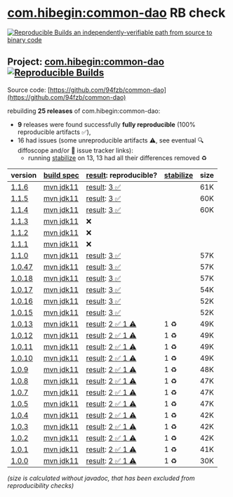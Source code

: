 [com.hibegin:common-dao](https://central.sonatype.com/artifact/com.hibegin/common-dao/versions) RB check
=======

[![Reproducible Builds](https://reproducible-builds.org/images/logos/rb.svg) an independently-verifiable path from source to binary code](https://reproducible-builds.org/)

## Project: [com.hibegin:common-dao](https://central.sonatype.com/artifact/com.hibegin/common-dao/versions) [![Reproducible Builds](https://img.shields.io/endpoint?url=https://raw.githubusercontent.com/jvm-repo-rebuild/reproducible-central/master/content/com/hibegin/common-dao/badge.json)](https://github.com/jvm-repo-rebuild/reproducible-central/blob/master/content/com/hibegin/common-dao/README.md)

Source code: [https://github.com/94fzb/common-dao](https://github.com/94fzb/common-dao)

rebuilding **25 releases** of com.hibegin:common-dao:
- **9** releases were found successfully **fully reproducible** (100% reproducible artifacts :white_check_mark:),
- 16 had issues (some unreproducible artifacts :warning:, see eventual :mag: diffoscope and/or :memo: issue tracker links):
  - running [stabilize](doc/stabilize.md) on 13, 13 had all their differences removed :recycle:

| version | [build spec](/BUILDSPEC.md) | [result](https://reproducible-builds.org/docs/jvm/): reproducible? | [stabilize](https://github.com/google/oss-rebuild/blob/main/cmd/stabilize/README.md) | size |
| -- | --------- | ------ | ------ | -- |
| [1.1.6](https://central.sonatype.com/artifact/com.hibegin/common-dao/1.1.6/pom) | [mvn jdk11](common-dao-1.1.6.buildspec) | [result](common-dao-1.1.6.buildinfo): [3 :white_check_mark: ](common-dao-1.1.6.buildcompare) | | 61K |
| [1.1.5](https://central.sonatype.com/artifact/com.hibegin/common-dao/1.1.5/pom) | [mvn jdk11](common-dao-1.1.5.buildspec) | [result](common-dao-1.1.5.buildinfo): [3 :white_check_mark: ](common-dao-1.1.5.buildcompare) | | 60K |
| [1.1.4](https://central.sonatype.com/artifact/com.hibegin/common-dao/1.1.4/pom) | [mvn jdk11](common-dao-1.1.4.buildspec) | [result](common-dao-1.1.4.buildinfo): [3 :white_check_mark: ](common-dao-1.1.4.buildcompare) | | 60K |
| [1.1.3](https://central.sonatype.com/artifact/com.hibegin/common-dao/1.1.3/pom) | [mvn jdk11](common-dao-1.1.3.buildspec) | :x: | |
| [1.1.2](https://central.sonatype.com/artifact/com.hibegin/common-dao/1.1.2/pom) | [mvn jdk11](common-dao-1.1.2.buildspec) | :x: | |
| [1.1.1](https://central.sonatype.com/artifact/com.hibegin/common-dao/1.1.1/pom) | [mvn jdk11](common-dao-1.1.1.buildspec) | :x: | |
| [1.1.0](https://central.sonatype.com/artifact/com.hibegin/common-dao/1.1.0/pom) | [mvn jdk11](common-dao-1.1.0.buildspec) | [result](common-dao-1.1.0.buildinfo): [3 :white_check_mark: ](common-dao-1.1.0.buildcompare) | | 57K |
| [1.0.47](https://central.sonatype.com/artifact/com.hibegin/common-dao/1.0.47/pom) | [mvn jdk11](common-dao-1.0.47.buildspec) | [result](common-dao-1.0.47.buildinfo): [3 :white_check_mark: ](common-dao-1.0.47.buildcompare) | | 57K |
| [1.0.18](https://central.sonatype.com/artifact/com.hibegin/common-dao/1.0.18/pom) | [mvn jdk11](common-dao-1.0.18.buildspec) | [result](common-dao-1.0.18.buildinfo): [3 :white_check_mark: ](common-dao-1.0.18.buildcompare) | | 57K |
| [1.0.17](https://central.sonatype.com/artifact/com.hibegin/common-dao/1.0.17/pom) | [mvn jdk11](common-dao-1.0.17.buildspec) | [result](common-dao-1.0.17.buildinfo): [3 :white_check_mark: ](common-dao-1.0.17.buildcompare) | | 54K |
| [1.0.16](https://central.sonatype.com/artifact/com.hibegin/common-dao/1.0.16/pom) | [mvn jdk11](common-dao-1.0.16.buildspec) | [result](common-dao-1.0.16.buildinfo): [3 :white_check_mark: ](common-dao-1.0.16.buildcompare) | | 52K |
| [1.0.15](https://central.sonatype.com/artifact/com.hibegin/common-dao/1.0.15/pom) | [mvn jdk11](common-dao-1.0.15.buildspec) | [result](common-dao-1.0.15.buildinfo): [3 :white_check_mark: ](common-dao-1.0.15.buildcompare) | | 52K |
| [1.0.13](https://central.sonatype.com/artifact/com.hibegin/common-dao/1.0.13/pom) | [mvn jdk11](common-dao-1.0.13.buildspec) | [result](common-dao-1.0.13.buildinfo): [2 :white_check_mark:  1 :warning:](common-dao-1.0.13.buildcompare) | 1 :recycle: | 49K |
| [1.0.12](https://central.sonatype.com/artifact/com.hibegin/common-dao/1.0.12/pom) | [mvn jdk11](common-dao-1.0.12.buildspec) | [result](common-dao-1.0.12.buildinfo): [2 :white_check_mark:  1 :warning:](common-dao-1.0.12.buildcompare) | 1 :recycle: | 49K |
| [1.0.11](https://central.sonatype.com/artifact/com.hibegin/common-dao/1.0.11/pom) | [mvn jdk11](common-dao-1.0.11.buildspec) | [result](common-dao-1.0.11.buildinfo): [2 :white_check_mark:  1 :warning:](common-dao-1.0.11.buildcompare) | 1 :recycle: | 49K |
| [1.0.10](https://central.sonatype.com/artifact/com.hibegin/common-dao/1.0.10/pom) | [mvn jdk11](common-dao-1.0.10.buildspec) | [result](common-dao-1.0.10.buildinfo): [2 :white_check_mark:  1 :warning:](common-dao-1.0.10.buildcompare) | 1 :recycle: | 49K |
| [1.0.9](https://central.sonatype.com/artifact/com.hibegin/common-dao/1.0.9/pom) | [mvn jdk11](common-dao-1.0.9.buildspec) | [result](common-dao-1.0.9.buildinfo): [2 :white_check_mark:  1 :warning:](common-dao-1.0.9.buildcompare) | 1 :recycle: | 48K |
| [1.0.8](https://central.sonatype.com/artifact/com.hibegin/common-dao/1.0.8/pom) | [mvn jdk11](common-dao-1.0.8.buildspec) | [result](common-dao-1.0.8.buildinfo): [2 :white_check_mark:  1 :warning:](common-dao-1.0.8.buildcompare) | 1 :recycle: | 47K |
| [1.0.7](https://central.sonatype.com/artifact/com.hibegin/common-dao/1.0.7/pom) | [mvn jdk11](common-dao-1.0.7.buildspec) | [result](common-dao-1.0.7.buildinfo): [2 :white_check_mark:  1 :warning:](common-dao-1.0.7.buildcompare) | 1 :recycle: | 47K |
| [1.0.5](https://central.sonatype.com/artifact/com.hibegin/common-dao/1.0.5/pom) | [mvn jdk11](common-dao-1.0.5.buildspec) | [result](common-dao-1.0.5.buildinfo): [2 :white_check_mark:  1 :warning:](common-dao-1.0.5.buildcompare) | 1 :recycle: | 47K |
| [1.0.4](https://central.sonatype.com/artifact/com.hibegin/common-dao/1.0.4/pom) | [mvn jdk11](common-dao-1.0.4.buildspec) | [result](common-dao-1.0.4.buildinfo): [2 :white_check_mark:  1 :warning:](common-dao-1.0.4.buildcompare) | 1 :recycle: | 42K |
| [1.0.3](https://central.sonatype.com/artifact/com.hibegin/common-dao/1.0.3/pom) | [mvn jdk11](common-dao-1.0.3.buildspec) | [result](common-dao-1.0.3.buildinfo): [2 :white_check_mark:  1 :warning:](common-dao-1.0.3.buildcompare) | 1 :recycle: | 42K |
| [1.0.2](https://central.sonatype.com/artifact/com.hibegin/common-dao/1.0.2/pom) | [mvn jdk11](common-dao-1.0.2.buildspec) | [result](common-dao-1.0.2.buildinfo): [2 :white_check_mark:  1 :warning:](common-dao-1.0.2.buildcompare) | 1 :recycle: | 42K |
| [1.0.1](https://central.sonatype.com/artifact/com.hibegin/common-dao/1.0.1/pom) | [mvn jdk11](common-dao-1.0.1.buildspec) | [result](common-dao-1.0.1.buildinfo): [2 :white_check_mark:  1 :warning:](common-dao-1.0.1.buildcompare) | 1 :recycle: | 41K |
| [1.0.0](https://central.sonatype.com/artifact/com.hibegin/common-dao/1.0.0/pom) | [mvn jdk11](common-dao-1.0.0.buildspec) | [result](common-dao-1.0.0.buildinfo): [2 :white_check_mark:  1 :warning:](common-dao-1.0.0.buildcompare) | 1 :recycle: | 30K |

<i>(size is calculated without javadoc, that has been excluded from reproducibility checks)</i>
